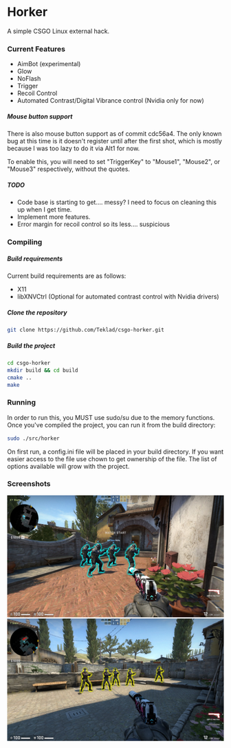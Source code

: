 # Horker
A simple CSGO Linux external hack.

### Current Features
* AimBot (experimental)
* Glow
* NoFlash
* Trigger
* Recoil Control
* Automated Contrast/Digital Vibrance control (Nvidia only for now)

##### Mouse button support
There is also mouse button support as of commit cdc56a4.  The only known bug at this time is it doesn't register until after the first shot, which is mostly because I was too lazy to do it via Alt1 for now.

To enable this, you will need to set "TriggerKey" to "Mouse1", "Mouse2", or "Mouse3" respectively, without the quotes.

##### TODO
* Code base is starting to get.... messy?  I need to focus on cleaning this up when I get time.
* Implement more features.
* Error margin for recoil control so its less.... suspicious

### Compiling

##### Build requirements
Current build requirements are as follows:
* X11
* libXNVCtrl (Optional for automated contrast control with Nvidia drivers)

##### Clone the repository
```bash
git clone https://github.com/Teklad/csgo-horker.git
```

##### Build the project
```bash
cd csgo-horker
mkdir build && cd build
cmake ..
make
```

### Running
In order to run this, you MUST use sudo/su due to the memory functions.  Once you've compiled the project, you can run it from the build directory:
```bash
sudo ./src/horker
```

On first run, a config.ini file will be placed in your build directory.  If you want easier access to the file use chown to get ownership of the file.  The list of options available will grow with the project.

### Screenshots
![Screenshot 1](https://github.com/Teklad/resources/blob/master/csgo-horker/glow1.jpg?raw=true "One")
![Screenshot 2](https://github.com/Teklad/resources/blob/master/csgo-horker/glow2.jpg?raw=true "Two")
